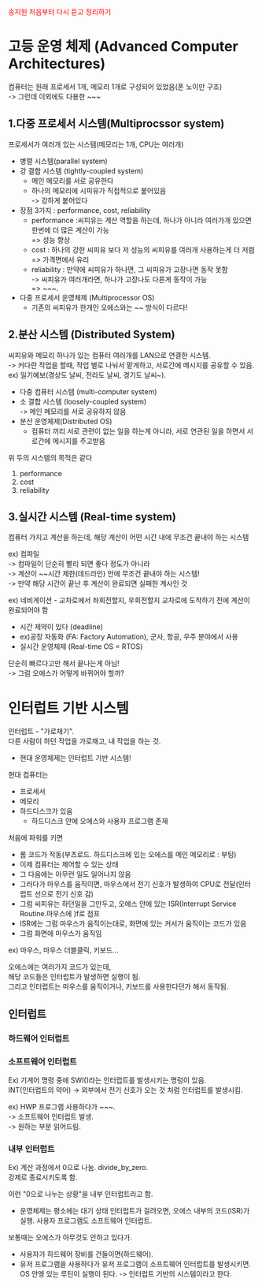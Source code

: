 <div style="stle:bold; color: red;">송지원 처음부터 다시 듣고 정리하기</div>

# 고등 운영 체제 (Advanced Computer Architectures)

컴퓨터는 원래 프로세서 1개, 메모리 1개로 구성되어 있었음(폰 노이만 구조)  
-> 그런데 이외에도 다용한 ~~~

## 1.다중 프로세서 시스템(Multiprocssor system)
프로세서가 여러개 있는 시스템(메모리는 1개, CPU는 여러개)

- 병렬 시스템(parallel system)
- 강 결합 시스템 (tightly-coupled system)
	- 메인 메모리를 서로 공유한다
	- 하나의 메모리에 시피유가 직접적으로 붙어있음  
	-> 강하게 붙어있다
- 장점 3가지 : performance, cost, reliability
	- performance :씨피유는 계산 역할을 하는데, 하나가 아니라 여러가개 있으면 한번에 더 많은 계산이 가능  
	=> 성능 향상
	- cost : 하나의 강한 씨피유 보다 저 성능의 씨피유를 여러개 사용하는게 더 저렴  
	=> 가격면에서 유리
	- reliability : 만약에 씨피유가 하나면, 그 씨피유가 고장나면 동작 못함  
	-> 씨피유가 여러개라면, 하나가 고장나도 다른게 동작이 가능  
=> ~~~.  
- 다중 프로세서 운영체제 (Multiprocessor OS)
	- 기존의 씨피유가 한개인 오에스와는 ~~ 방식이 다르다! 



## 2.분산 시스템 (Distributed System)
씨피유와 메모리 하나가 있는 컴퓨터 여러개를 LAN으로 연결한 시스템.  
-> 커다란 작업을 할때, 작업 별로 나눠서 맡게하고, 서로간에 메시지를 공유할 수 있음.  
ex) 일기예보(경상도 날씨, 전라도 날씨, 경기도 날씨~).  


- 다중 컴퓨터 시스템 (multi-computer system)
- 소 결합 시스템 (loosely-coupled system)   
	-> 메인 메모리를 서로 공유하지 않음
- 분산 운영체제(Distributed OS)
	- 컴퓨터 끼리 서로 관련이 없는 일을 하는게 아니라, 서로 연관된 일을 하면서 서로간에 메시지를 주고받음



위 두의 시스템의 목적은 같다
1. performance
2. cost
3. reliability


## 3.실시간 시스템 (Real-time system)
컴퓨터 가지고 계산을 하는데, 해당 계산이 어떤 시간 내에 무조건 끝내야 하는 시스템

ex) 컴파일  
-> 컴파일이 단순히 빨리 되면 좋다 정도가 아니라  
-> 계산이 ~~시간 제한(데드라인) 안에 무조건 끝내야 하는 시스템!   
-> 만약 해당 시간이 끝난 후 계산이 완료되면 실패한 계사인 것   

ex) 네비게이션 - 교차로에서 좌회전할지, 우회전할지 교차로에 도착하기 전에 계산이 완료되어야 함  

- 시간 제약이 있다 (deadline)
- ex)공장 자동화 (FA: Factory Automation), 군사, 항공, 우주 분야에서 사용
- 실시간 운영체제 (Real-time OS = RTOS)

단순히 빠르다고만 해서 끝나는게 아님!   
-> 그럼 오에스가 어떻게 바뀌어야 할까?




# 인터럽트 기반 시스템

인터럽트 - "가로채기".  
다른 사람이 하던 작업을 가로채고, 내 작업을 하는 것. 
- 현대 운영체제는 인터럽트 기반 시스템!

현대 컴퓨터는
- 프로세서
- 메모리
- 하드디스크가 있음
	- 하드디스크 안에 오에스와 사용자 프로그램 존재


처음에 파워를 키면
- 롬 코드가 작동(부츠로드. 하드디스크에 있는 오에스를 메인 메모리로 : 부팅)
- 이제 컴퓨터는 제어할 수 있는 상태
- 그 다음에는 아무런 일도 일어나지 않음
- 그러다가 마우스를 움직이면, 마우스에서 전기 신호가 발생하여 CPU로 전달(인터럽트 선으로 전기 신호 감)
- 그럼 씨피유는 하던일을 그만두고, 오에스 안에 있는 ISR(Interrupt Service Routine.마우스에 )f로 점프
- ISR에는 그럼 마우스가 움직이는대로, 화면에 있는 커서가 움직이는 코드가 있음
- 그럼 화면에 마우스가 움직임

ex) 마우스, 마우스 더블클릭, 키보드...

오에스에는 여러가지 코드가 있는데,   
해당 코드들은 인터럽트가 발생하면 실행이 됨.    
그리고 인터럽트는 마우스를 움직이거나, 키보드를 사용한다던가 해서 동작됨.  



## 인터럽트

### 하드웨어 인터럽트


### 소프트웨어 인터럽트

Ex) 기계어 명령 중에 SWI()라는 인터럽트를 발생시키는 명렁이 있음.  
INT(인터럽트의 약어) -> 외부에서 전기 신호가 오는 것 처럼 인터럽트를 발생시킴.  

ex) HWP 프로그램 사용하다가 ~~~.  
-> 소프트웨어 인터럽트 발생.  
-> 원하는 부분 읽어드림.  



### 내부 인터럽트
Ex) 계산 과정에서 0으로 나눔. 
divide_by_zero.  
강제로 종료시키도록 함.  

이런 "0으로 나누는 상황"을 내부 인터럽트라고 함.  




- 운영체제는 평소에는 대기 상태
인터럽트가 걸려오면, 오에스 내부의 코드(ISR)가 실행. 
사용자 프로그램도 소프트웨어 인터럽트.  





보통때는 오에스가 아무것도 안하고 있다가.  
- 사용자가 하드웨어 장비를 건들이면(하드웨어). 
- 유저 프로그램을 사용하다가 유저 프로그램이 소프트웨어 인터럽트를 발생시키면.  
OS 안엥 있는 루틴이 실행이 된다. 
-> 인터럽트 기반의 시스템이라고 한다.  

